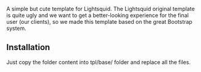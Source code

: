A simple but cute template for Lightsquid. The Lightsquid original template is quite ugly 
and we want to get a better-looking experience for the final user (our clients), so 
we made this template based on the great Bootstrap system.

Installation
------------
Just copy the folder content into tpl/base/ folder and replace all the files.
